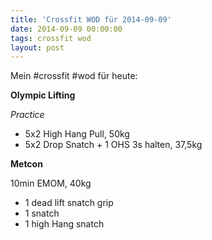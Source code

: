 ```yaml
---
title: 'Crossfit WOD für 2014-09-09'
date: 2014-09-09 00:00:00 
tags: crossfit wod
layout: post
---
```

Mein #crossfit #wod für heute:

**Olympic Lifting**

*Practice*

* 5x2 High Hang Pull, 50kg
* 5x2 Drop Snatch + 1 OHS 3s halten, 37,5kg

**Metcon**

10min EMOM, 40kg

* 1 dead lift snatch grip
* 1 snatch
* 1 high Hang snatch
